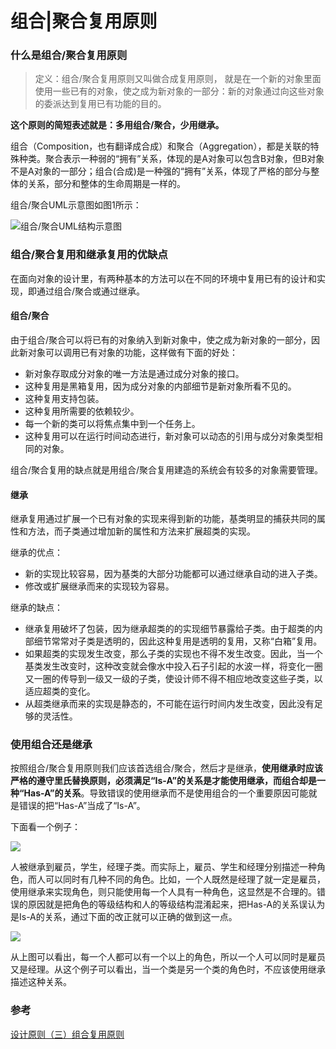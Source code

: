 # 组合|聚合复用原则

<!--
create time: 2018-07-30 12:02:56
Author: <黄东鸿>
-->

### 什么是组合/聚合复用原则

> 定义：组合/聚合复用原则又叫做合成复用原则， 就是在一个新的对象里面使用一些已有的对象，使之成为新对象的一部分：新的对象通过向这些对象的委派达到复用已有功能的目的。

**这个原则的简短表述就是：多用组合/聚合，少用继承。**

组合（Composition，也有翻译成合成）和聚合（Aggregation），都是关联的特殊种类。聚合表示一种弱的“拥有”关系，体现的是A对象可以包含B对象，但B对象不是A对象的一部分；组合(合成)是一种强的“拥有”关系，体现了严格的部分与整体的关系，部分和整体的生命周期是一样的。

组合/聚合UML示意图如图1所示：

![组合/聚合UML结构示意图](http://os3yasu4i.bkt.clouddn.com/composition-aggregation.png)

### 组合/聚合复用和继承复用的优缺点

在面向对象的设计里，有两种基本的方法可以在不同的环境中复用已有的设计和实现，即通过组合/聚合或通过继承。

#### 组合/聚合

由于组合/聚合可以将已有的对象纳入到新对象中，使之成为新对象的一部分，因此新对象可以调用已有对象的功能，这样做有下面的好处：

* 新对象存取成分对象的唯一方法是通过成分对象的接口。
* 这种复用是黑箱复用，因为成分对象的内部细节是新对象所看不见的。
* 这种复用支持包装。
* 这种复用所需要的依赖较少。
* 每一个新的类可以将焦点集中到一个任务上。
* 这种复用可以在运行时间动态进行，新对象可以动态的引用与成分对象类型相同的对象。

组合/聚合复用的缺点就是用组合/聚合复用建造的系统会有较多的对象需要管理。

#### 继承

继承复用通过扩展一个已有对象的实现来得到新的功能，基类明显的捕获共同的属性和方法，而子类通过增加新的属性和方法来扩展超类的实现。

继承的优点：
* 新的实现比较容易，因为基类的大部分功能都可以通过继承自动的进入子类。
* 修改或扩展继承而来的实现较为容易。

继承的缺点：

* 继承复用破坏了包装，因为继承超类的的实现细节暴露给子类。由于超类的内部细节常常对子类是透明的，因此这种复用是透明的复用，又称“白箱”复用。
* 如果超类的实现发生改变，那么子类的实现也不得不发生改变。因此，当一个基类发生改变时，这种改变就会像水中投入石子引起的水波一样，将变化一圈又一圈的传导到一级又一级的子类，使设计师不得不相应地改变这些子类，以适应超类的变化。
* 从超类继承而来的实现是静态的，不可能在运行时间内发生改变，因此没有足够的灵活性。

### 使用组合还是继承

按照组合/聚合复用原则我们应该首选组合/聚合，然后才是继承，**使用继承时应该严格的遵守里氏替换原则，必须满足“Is-A”的关系是才能使用继承，而组合却是一种“Has-A”的关系**。导致错误的使用继承而不是使用组合的一个重要原因可能就是错误的把“Has-A”当成了“Is-A”。

下面看一个例子：

![](http://os3yasu4i.bkt.clouddn.com/composition-aggregation-is-a.jpg)

人被继承到雇员，学生，经理子类。而实际上，雇员、学生和经理分别描述一种角色，而人可以同时有几种不同的角色。比如，一个人既然是经理了就一定是雇员，使用继承来实现角色，则只能使用每一个人具有一种角色，这显然是不合理的。错误的原因就是把角色的等级结构和人的等级结构混淆起来，把Has-A的关系误认为是Is-A的关系，通过下面的改正就可以正确的做到这一点。

![](http://os3yasu4i.bkt.clouddn.com/composition-aggregation-has-a.jpg)

从上图可以看出，每一个人都可以有一个以上的角色，所以一个人可以同时是雇员又是经理。从这个例子可以看出，当一个类是另一个类的角色时，不应该使用继承描述这种关系。

### 参考

[设计原则（三）组合复用原则](https://www.kancloud.cn/digest/xing-designpattern/143720)
